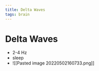 ```yaml
---
title: Delta Waves
tags: brain
---
```


# Delta Waves
- 2-4 Hz 
- sleep
- ![[Pasted image 20220502160733.png]]






































